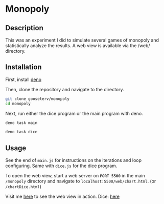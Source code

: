 # Monopoly

## Description

This was an experiment I did to simulate several games of monopoly and statistically analyze the results.
A web view is available via the /web/ directory.

## Installation

First, install [deno](https://deno.land)

Then, clone the repository and navigate to the directory.

```bash
git clone gooseterv/monopoly
cd monopoly
``` 
Next, run either the dice program or the main program with deno.

```bash 
deno task main
```
```bash
deno task dice
```

## Usage 
See the end of `main.js` for instructions on the iterations and loop configuring.
Same with `dice.js` for the dice program.

To open the web view, start a web server on **`PORT 5500`** in the main `/monopoly` directory and navigate to `localhost:5500/web/chart.html`. (or `/chartDice.html`)

Visit me [here](https://gooseterv.github.io/monopoly/github/chart.html) to see the web view in action.
Dice: [here](https://gooseterv.github.io/monopoly/github/chartDice.html)

